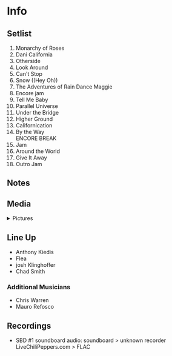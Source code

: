 # Info

## Setlist

1. Monarchy of Roses
2. Dani California
3. Otherside
4. Look Around
5. Can't Stop
6. Snow ((Hey Oh))
7. The Adventures of Rain Dance Maggie
8. Encore jam
9. Tell Me Baby
10. Parallel Universe
11. Under the Bridge
12. Higher Ground
13. Californication
14. By the Way
<br> ENCORE BREAK
15. Jam
16. Around the World
17. Give It Away
18. Outro Jam

## Notes

## Media 

<details>
  <summary>Pictures</summary>
  <!--<img alt="Setlist" title="Setlist" src="_.jpg" height="200" />-->
</details>

## Line Up

* Anthony Kiedis
* Flea
* josh Klinghoffer
* Chad Smith

### Additional Musicians
* Chris Warren  
* Mauro Refosco

## Recordings

* SBD #1 soundboard audio: soundboard > unknown recorder LiveChiliPeppers.com > FLAC